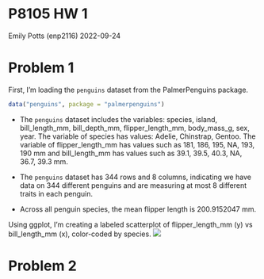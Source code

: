 P8105 HW 1
================
Emily Potts (enp2116)
2022-09-24

# Problem 1

First, I’m loading the `penguins` dataset from the PalmerPenguins
package.

``` r
data("penguins", package = "palmerpenguins")
```

-   The `penguins` dataset includes the variables: species, island,
    bill_length_mm, bill_depth_mm, flipper_length_mm, body_mass_g, sex,
    year. The variable of species has values: Adelie, Chinstrap, Gentoo.
    The variable of flipper_length_mm has values such as 181, 186, 195,
    NA, 193, 190 mm and bill_length_mm has values such as 39.1, 39.5,
    40.3, NA, 36.7, 39.3 mm.

-   The `penguins` dataset has 344 rows and 8 columns, indicating we
    have data on 344 different penguins and are measuring at most 8
    different traits in each penguin.

-   Across all penguin species, the mean flipper length is 200.9152047
    mm.

Using ggplot, I’m creating a labeled scatterplot of flipper_length_mm
(y) vs bill_length_mm (x), color-coded by species.
![](p8105_hw1_enp2116_files/figure-gfm/unnamed-chunk-2-1.png)<!-- -->

# Problem 2
